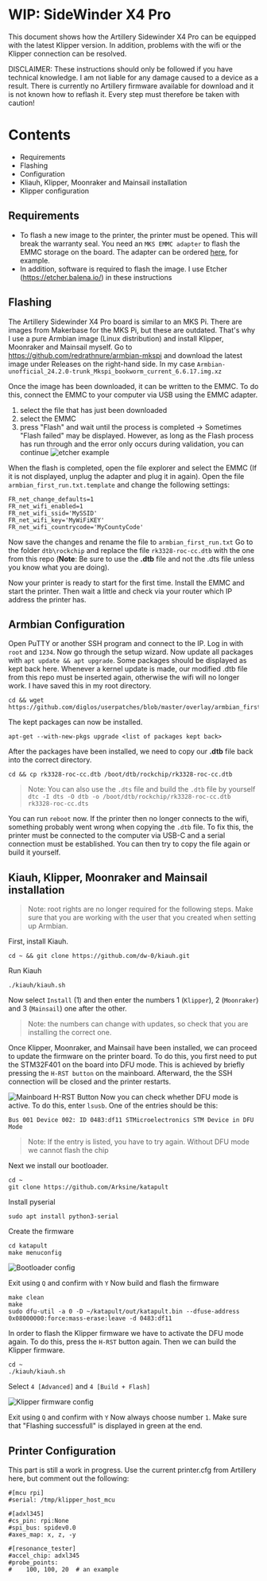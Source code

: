 # WIP: SideWinder X4 Pro

This document shows how the Artillery Sidewinder X4 Pro can be equipped with the latest Klipper version. In addition, problems with the wifi or the Klipper connection can be resolved.

DISCLAIMER: These instructions should only be followed if you have technical knowledge. I am not liable for any damage caused to a device as a result. There is currently no Artillery firmware available for download and it is not known how to reflash it. Every step must therefore be taken with caution!

# Contents

 - Requirements
 - Flashing
 - Configuration
 - Kliauh, Klipper, Moonraker and Mainsail installation
 - Klipper configuration

## Requirements

- To flash a new image to the printer, the printer must be opened. This will break the warranty seal.
You need an `MKS EMMC adapter` to flash the EMMC storage on the board.
The adapter can be ordered [here](https://de.aliexpress.com/item/1005005614719377.html), for example.
- In addition, software is required to flash the image. I use Etcher (https://etcher.balena.io/) in these instructions

## Flashing
The Artillery Sidewinder X4 Pro board is similar to an MKS Pi. There are images from Makerbase for the MKS Pi, but these are outdated. That's why I use a pure Armbian image (Linux distribution) and install Klipper, Moonraker and Mainsail myself.
Go to https://github.com/redrathnure/armbian-mkspi and download the latest image under Releases on the right-hand side. In my case `Armbian-unofficial_24.2.0-trunk_Mkspi_bookworm_current_6.6.17.img.xz`

Once the image has been downloaded, it can be written to the EMMC. To do this, connect the EMMC to your computer via USB using the EMMC adapter.
1. select the file that has just been downloaded
2. select the EMMC
3. press "Flash" and wait until the process is completed -> Sometimes "Flash failed" may be displayed. However, as long as the Flash process has run through and the error only occurs during validation, you can continue
![etcher example](https://i.imgur.com/IDD2Ax7.png)

When the flash is completed, open the file explorer and select the EMMC (If it is not displayed, unplug the adapter and plug it in again).
Open the file `armbian_first_run.txt.template` and change the following settings:
```
FR_net_change_defaults=1
FR_net_wifi_enabled=1
FR_net_wifi_ssid='MySSID'
FR_net_wifi_key='MyWiFiKEY'
FR_net_wifi_countrycode='MyCountyCode'
```
Now save the changes and rename the file to `armbian_first_run.txt`
Go to the folder `dtb\rockchip` and replace the file `rk3328-roc-cc.dtb`  with the one from this repo (**Note**: Be sure to use the **.dtb** file and not the .dts file unless you know what you are doing). 

Now your printer is ready to start for the first time. Install the EMMC and start the printer. Then wait a little and check via your router which IP address the printer has.

## Armbian Configuration

Open PuTTY or another SSH program and connect to the IP. Log in with `root` and `1234`. Now go through the setup wizard.
Now update all packages with `apt update && apt upgrade`.
Some packages should be displayed as kept back here. Whenever a kernel update is made, our modified .dtb file from this repo must be inserted again, otherwise the wifi will no longer work. I have saved this in my root directory.
```
cd && wget https://github.com/diglos/userpatches/blob/master/overlay/armbian_first_run.txt
```
The kept packages can now be installed.
```
apt-get --with-new-pkgs upgrade <list of packages kept back>
```
After the packages have been installed, we need to copy our **.dtb** file back into the correct directory.
```
cd && cp rk3328-roc-cc.dtb /boot/dtb/rockchip/rk3328-roc-cc.dtb
```
> Note: You can also use the `.dts` file and build the `.dtb` file by yourself
> ``
> dtc -I dts -O dtb -o /boot/dtb/rockchip/rk3328-roc-cc.dtb rk3328-roc-cc.dts
> ``

You can run `reboot` now. If the printer then no longer connects to the wifi, something probably went wrong when copying the `.dtb` file. To fix this, the printer must be connected to the computer via USB-C and a serial connection must be established. You can then try to copy the file again or build it yourself.

## Kiauh, Klipper, Moonraker and Mainsail installation

> Note: root rights are no longer required for the following steps. Make sure that you are working with the user that you created when setting up Armbian.

First, install Kiauh.
```
cd ~ && git clone https://github.com/dw-0/kiauh.git
```
Run Kiauh
```
./kiauh/kiauh.sh
```
Now select `Install` (1) and then enter the numbers 1 (`Klipper`), 2 (`Moonraker`) and 3 (`Mainsail`) one after the other. 
> Note: the numbers can change with updates, so check that you are installing the correct one.

Once Klipper, Moonraker, and Mainsail have been installed, we can proceed to update the firmware on the printer board. To do this, you first need to put the STM32F401 on the board into DFU mode. This is achieved by briefly pressing the `H-RST button` on the mainboard. Afterward, the the SSH connection will be closed and the printer restarts.

![Mainboard H-RST Button](https://i.imgur.com/ysIb2z8.png)
Now you can check whether DFU mode is active. To do this, enter `lsusb`. One of the entries should be this:
```
Bus 001 Device 002: ID 0483:df11 STMicroelectronics STM Device in DFU Mode
```
> Note: If the entry is listed, you have to try again. Without DFU mode we cannot flash the chip

Next we install our bootloader.
```
cd ~
git clone https://github.com/Arksine/katapult
```
Install pyserial
```
sudo apt install python3-serial
```
Create the firmware
```
cd katapult
make menuconfig
```
![Bootloader config](https://i.imgur.com/mAyfBTM.png)

Exit using `Q`  and confirm with `Y`
Now build and flash the firmware
```
make clean
make
sudo dfu-util -a 0 -D ~/katapult/out/katapult.bin --dfuse-address 0x08000000:force:mass-erase:leave -d 0483:df11
```
In order to flash the Klipper firmware we have to activate the DFU mode again. To do this, press the `H-RST` button again. Then we can build the Klipper firmware.
```
cd ~
./kiauh/kiauh.sh
```
Select `4 [Advanced]` and `4 [Build + Flash]`

![Klipper firmware config](https://i.imgur.com/qXt8uVz.png)

Exit using `Q`  and confirm with `Y`
Now always choose number `1`. Make sure that "Flashing successfull" is displayed in green at the end.


## Printer Configuration
This part is still a work in progress. Use the current printer.cfg from Artillery here, but comment out the following:
```
#[mcu rpi]
#serial: /tmp/klipper_host_mcu

#[adxl345]
#cs_pin: rpi:None
#spi_bus: spidev0.0
#axes_map: x, z, -y

#[resonance_tester]
#accel_chip: adxl345
#probe_points:
#    100, 100, 20  # an example
```
